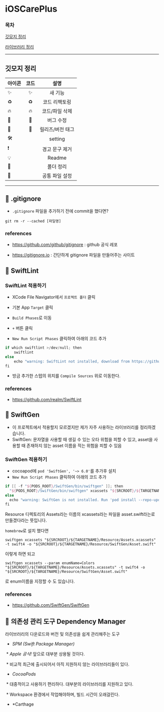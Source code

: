 # iOSCarePlus



### 목차

[깃모지 정리](#깃모지-정리)

[라이브러리 정리](#-gitignore)



---



## 깃모지 정리

| 아이콘 | 코드 | 설명 |
|:---|:---:|:---:|
|✨|:sparkles:| 새 기능 |
|♻️|:recycle:| 코드 리팩토링 |
|🔥|:fire:| 코드/파일 삭제 |
|🐛|:bug:| 버그 수정 |
|🔖|:bookmark:| 릴리즈/버전 태그 |
|🛠||setting|
|❗️||경고 문구 제거|
|💡||Readme|
|📁||폴더 정리|
|🌸||공통 파일 설정|



---



## 🍏 .gitignore

* `.gitignore` 파일을 추가하기 전에 commit을 했다면?

```
git rm -r --cached [파일명]
```



### references

* https://github.com/github/gitignore : github 공식 레포

* https://gitignore.io : 간단하게 gitignore 파일을 만들어주는 사이트



## 🍏 SwiftLint

### SwiftLint 적용하기

* XCode File Navigator에서 `프로젝트 폴더` 클릭
* 기본 App `Target` 클릭
* `Build Phases`로 이동
* `+` 버튼 클릭

* `New Run Script Phases` 클릭하여 아래의 코드 추가

```swift
if which swiftlint >/dev/null; then
    swiftlint
else
    echo "warning: SwiftLint not installed, download from https://github.com/realm/SwiftLint"
fi
```

* 방금 추가한 스텝의 위치를 `Compile Sources` 위로 이동한다.



### references

* https://github.com/realm/SwiftLint



## 🍏 SwiftGen

* 이 프로젝트에서 적용할지 모르겠지만 제가 자주 사용하는 라이브러리를 정리하겠습니다.
* SwiftGen: 문자열을 사용할 때 생길 수 있는 오타 위험을 피할 수 있고, asset을 사용할 때 존재하지 않는 asset 이름을 적는 위험을 피할 수 있음



### SwiftGen 적용하기

* cocoapod에 `pod 'SwiftGen', '~> 6.0'`를 추가후 설치
* `New Run Script Phases` 클릭하여 아래의 코드 추가

```swift
if [[ -f "${PODS_ROOT}/SwiftGen/bin/swiftgen" ]]; then
  "${PODS_ROOT}/SwiftGen/bin/swiftgen" xcassets "${SRCROOT}/${TARGETNAME}/Resource/Assets.xcassets" -t swift4 -o "${SRCROOT}/${TARGETNAME}/Resource/SwiftGen/Asset.swift"
else
  echo "warning: SwiftGen is not installed. Run 'pod install --repo-update' to install it."
fi
```

Resource 디렉토리의 Assets라는 이름의 xcassets라는 파일을 asset.swift라는로 만들겠다라는 뜻입니다.

`homebrew`로 설치 했다면

```
swiftgen xcassets "${SRCROOT}/${TARGETNAME}/Resource/Assets.xcassets" -t swift4 -o "${SRCROOT}/${TARGETNAME}/Resource/SwiftGen/Asset.swift"
```

이렇게 하면 되고 

```
swiftgen xcassets --param enumName=Colors "${SRCROOT}/${TARGETNAME}/Resource/Assets.xcassets" -t swift4 -o "${SRCROOT}/${TARGETNAME}/Resource/SwiftGen/Asset.swift"
```

로 enum이름을 지정할 수 도 있습니다.



### references

- https://github.com/SwiftGen/SwiftGen



## 🍏 의존성 관리 도구 Dependency Manager



라이브러리의 다운로드와 버전 및 의존성을 쉽게 관리해주는 도구

* *SPM (Swift Package Manager)*

​    * *Apple 공식!* 앞으로 대부분 상용될 것이다.

​    \* 비교적 최근에 출시되어서 아직 지원하지 않는 라이브러리들이 있다.

* *CocoaPods*

​    \* 대중적이고 사용하기 편리하다. 대부분의 라이브러리를 지원하고 있다.

​    \* Workspace 환경에서 작업해야하며, 빌드 시간이 오래걸린다.

* *Carthage

